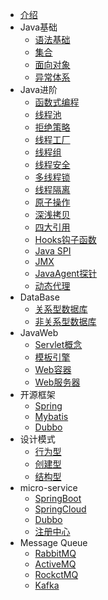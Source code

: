 - [介绍](/README.md) 
- Java基础
    - [语法基础]()
	- [集合](/BasicJava/集合是什么.md)
	- [面向对象](/BasicJava/面向对象.md)
	- [异常体系](/BasicJava/异常体系.md)
- Java进阶
    - [函数式编程](/EnhanceJava/函数式编程.md)
	- [线程池](/EnhanceJava/线程池.md)
	- [拒绝策略](/EnhanceJava/拒绝策略.md)
	- [线程工厂](/EnhanceJava/线程工厂.md)
	- [线程组]()
	- [线程安全]()
	- [多线程锁]()
	- [线程隔离](/EnhanceJava/线程隔离技术.md)
	- [原子操作](/EnhanceJava/原子操作.md)
	- [深浅拷贝](/EnhanceJava/深浅拷贝.md)
	- [四大引用](/EnhanceJava/四大引用.md)
	- [Hooks钩子函数](/EnhanceJava/Hooks函数.md)
	- [Java SPI]()
	- [JMX]()
	- [JavaAgent探针]()
	- [动态代理]()
- DataBase
    - [关系型数据库]()
	- [非关系型数据库]()
- JavaWeb
    - [Servlet概念]()
	- [模板引擎]()
	- [Web容器]()
	- [Web服务器]()
- 开源框架
	- [Spring]()
	- [Mybatis]()
	- [Dubbo]()
- 设计模式
    - [行为型]()
	- [创建型]()
	- [结构型]()
- micro-service
	- [SpringBoot]()
	- [SpringCloud]()
	- [Dubbo]()
	- [注册中心]()
- Message Queue
	- [RabbitMQ]()
	- [ActiveMQ]()
	- [RockctMQ]()
	- [Kafka]()
